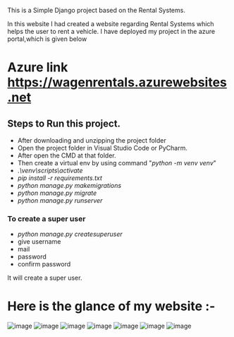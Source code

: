 


This is a Simple Django project based on the Rental Systems.


In this website I had created a website regarding  Rental Systems which helps the user to rent a vehicle. I have deployed my project in the azure portal,which is given below
# Azure link https://wagenrentals.azurewebsites.net

## Steps to Run this project.
- After downloading and unzipping the project folder
- Open the project folder in Visual Studio Code or PyCharm.
- After open the CMD at that folder.
- Then create a virtual env by using command "*python -m venv venv*"
- *.\venv\scripts\activate*
- *pip install -r requirements.txt*
- *python manage.py makemigrations*
- *python manage.py migrate*
- *python manage.py runserver*

### To create a super user
 - *python manage.py createsuperuser*
  - give username
  - mail
  - password
  - confirm password
 
 It will create a super user.
 

 
 
 
#  Here is the glance of my website :-
 
![image](https://user-images.githubusercontent.com/89625566/173171427-dbd41442-8b5e-4956-b9ce-f5a6ee06af69.png)
![image](https://user-images.githubusercontent.com/89625566/173171435-be708d0e-f4d2-4fd7-8c84-2ccdaadd75a1.png)
![image](https://user-images.githubusercontent.com/89625566/173171453-365feddd-37b4-4194-b4d1-b7480931a813.png)
![image](https://user-images.githubusercontent.com/89625566/173171475-521c1a06-7fb2-44fb-9437-5a771b2e0632.png)
![image](https://user-images.githubusercontent.com/89625566/173171520-eab2f75b-31a3-41f9-bed2-b511ce733248.png)
![image](https://user-images.githubusercontent.com/89625566/173171576-6e277258-29da-41d8-80ee-f612e430806e.png)
![image](https://user-images.githubusercontent.com/89625566/173171609-fe647acd-e1c0-4dc0-afea-98d104bda22c.png)


 
 
 
